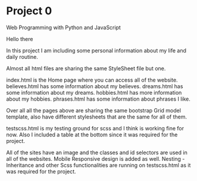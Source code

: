 # Project 0

Web Programming with Python and JavaScript

Hello there

In this project I am including some personal information about my life and daily routine.

Almost all html files are sharing the same StyleSheet file but one.

index.html is the Home page where you can access all of the website.
believes.html has some information about my believes.
dreams.html has some information about my dreams.
hobbies.html has more information about my hobbies.
phrases.html has some information about phrases I like.

Over all all the pages above are sharing the same bootstrap Grid model template, also have different stylesheets that are the same for all of them.

testscss.html is my testing ground for scss and I think is working fine for now. Also I included a table at the bottom since it was required for the project.


All of the sites have an image and the classes and id selectors are used in all of the websites.
Mobile Responsive design is added as well.
Nesting - Inheritance and other Scss functionalities are running on testscss.html as it was required for the project.
